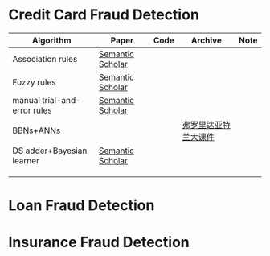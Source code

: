 # Credit Card Fraud Detection

|Algorithm|Paper|Code|Archive|Note|
|--|--|--|--|--|
|Association rules|[Semantic Scholar](https://www.semanticscholar.org/paper/Neural-data-mining-for-credit-card-fraud-detection-Brause-Langsdorf/32351faf773b93171644d353663f596bd25e9f62)||||
|Fuzzy rules|[Semantic Scholar](https://www.semanticscholar.org/paper/FUZZGY%3A-A-hybrid-model-for-credit-card-fraud-HaratiNik-Akrami/c80a77df970403ab4e3893e220cc162cf3c24f1e)||||
|manual trial-and-error rules|[Semantic Scholar](https://www.semanticscholar.org/paper/The-uncertain-case-of-credit-card-fraud-detection-Correia-Fournier/3f1bcaa573b7230544bedb15ac325341c1925b56)||||
|BBNs+ANNs|||[弗罗里达亚特兰大课件](https://www.cse.fau.edu/~xqzhu/courses/cap5615/reading/credit.card.pdf)||
|DS adder+Bayesian learner|[Semantic Scholar](https://www.semanticscholar.org/paper/Credit-card-fraud-detection%3A-A-fusion-approach-and-Panigrahi-Kundu/c749796328e8b20ab31665d3cd52aba2665488ac)||||
||||||
||||||
||||||


# Loan Fraud Detection


# Insurance Fraud Detection